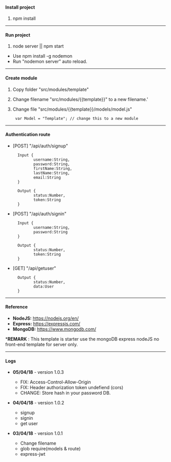 #### Install project

1. npm install

------

#### Run project

1. node server || npm start

* Use npm install -g nodemon
* Run "nodemon server" auto reload.

------

#### Create module

1. Copy folder "src/modules/template"

2. Change filename "src/modules/{{template}}" to a new filename.'

3. Change file "src/modules/{{template}}/models/model.js"


        var Model = "Template"; // change this to a new module

------


#### Authentication route


- [POST] "/api/auth/signup"

    	Input {
			   username:String,
			   password:String,
			   firstName:String,
			   lastName:String,
			   email:String               
    	}

    	Output {
			   status:Number,
			   token:String 
    	}

  

- [POST] "/api/auth/signin"

    	Input {
			   username:String,
			   password:String         
    	}

    	Output {
			   status:Number,
			   token:String 
    	}

- [GET] "/api/getuser"

    	Output {
			   status:Number,
			   data:User 
    	}

------

#### Reference

- **NodeJS:** https://nodejs.org/en/
- **Express:** https://expressjs.com/
- **MongoDB:** https://www.mongodb.com/

***REMARK** : This template is starter use the mongoDB express nodeJS no front-end template for server only.


------

#### Logs

- **05/04/18**  - version 1.0.3
    - FIX: Access-Control-Allow-Origin
    - FIX: Header authorization token undefiend (cors)
    - CHANGE: Store hash in your password DB.
	
- **04/04/18**  - version 1.0.2
    - signup
    - signin
    - get user
	
- **03/04/18**  - version 1.0.1
    - Change filename
    - glob require(models & route)
    - express-jwt